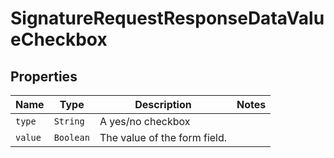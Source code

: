 

# SignatureRequestResponseDataValueCheckbox



## Properties

Name | Type | Description | Notes
------------ | ------------- | ------------- | -------------
| `type` | ```String``` |  A yes/no checkbox  |  |
| `value` | ```Boolean``` |  The value of the form field.  |  |



